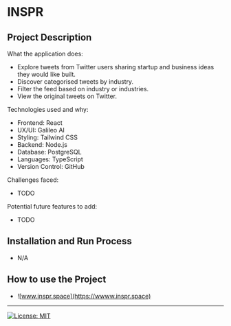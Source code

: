# INSPR

## Project Description

What the application does:

- Explore tweets from Twitter users sharing startup and business ideas they would like built.
- Discover categorised tweets by industry.
- Filter the feed based on industry or industries.
- View the original tweets on Twitter.

Technologies used and why:

- Frontend: React
- UX/UI: Galileo AI
- Styling: Tailwind CSS
- Backend: Node.js
- Database: PostgreSQL
- Languages: TypeScript
- Version Control: GitHub

Challenges faced:

- TODO

Potential future features to add:

- TODO

## Installation and Run Process

- N/A

## How to use the Project

- ![www.inspr.space](https://wwww.inspr.space)

---

[![License: MIT](https://img.shields.io/badge/License-MIT-A31F34.svg)](https://opensource.org/licenses/MIT)
